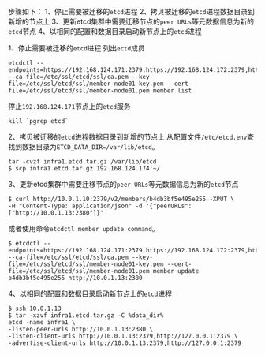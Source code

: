 步骤如下：
1、停止需要被迁移的```etcd```进程
2、拷贝被迁移的```etcd```进程数据目录到新增的节点上
3、更新etcd集群中需要迁移节点的```peer URLs```等元数据信息为新的```etcd```节点
4、以相同的配置和数据目录启动新节点上的```etcd```进程

1、停止需要被迁移的```etcd```进程
列出```ectd```成员
```
etcdctl --endpoints=https://192.168.124.171:2379,https://192.168.124.172:2379,https://192.168.124.173:2379 --ca-file=/etc/ssl/etcd/ssl/ca.pem --key-file=/etc/ssl/etcd/ssl/member-node01-key.pem --cert-file=/etc/ssl/etcd/ssl/member-node01.pem member list
```
停止```192.168.124.171```节点上的```etcd```服务
```
kill `pgrep etcd`
```
2、拷贝被迁移的```etcd```进程数据目录到新增的节点上
从配置文件```/etc/etcd.env```查找到数据目录为```ETCD_DATA_DIR=/var/lib/etcd```。
```
tar -cvzf infra1.etcd.tar.gz /var/lib/etcd
$ scp infra1.etcd.tar.gz 192.168.124.174:~/
```
3、更新etcd集群中需要迁移节点的```peer URLs```等元数据信息为新的```etcd```节点
```
$ curl http://10.0.1.10:2379/v2/members/b4db3bf5e495e255 -XPUT \
-H "Content-Type: application/json" -d '{"peerURLs":["http://10.0.1.13:2380"]}'
```
或者使用命令```etcdctl member update command```。
```
$ etcdctl --endpoints=https://192.168.124.171:2379,https://192.168.124.172:2379,https://192.168.124.173:2379 --ca-file=/etc/ssl/etcd/ssl/ca.pem --key-file=/etc/ssl/etcd/ssl/member-node01-key.pem --cert-file=/etc/ssl/etcd/ssl/member-node01.pem member update b4db3bf5e495e255 http://10.0.1.13:2380
```
4、以相同的配置和数据目录启动新节点上的```etcd```进程
```
$ ssh 10.0.1.13
$ tar -xzvf infra1.etcd.tar.gz -C %data_dir%
etcd -name infra1 \
-listen-peer-urls http://10.0.1.13:2380 \
-listen-client-urls http://10.0.1.13:2379,http://127.0.0.1:2379 \
-advertise-client-urls http://10.0.1.13:2379,http://127.0.0.1:2379
```